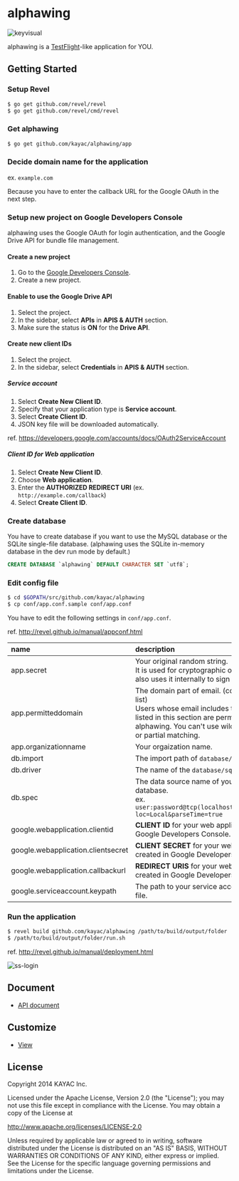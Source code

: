 alphawing
=========

![keyvisual](docs/img/keyvisual.jpg)

alphawing is a [TestFlight](https://www.testflightapp.com/)-like application for YOU.

## Getting Started

### Setup Revel

``` sh
$ go get github.com/revel/revel
$ go get github.com/revel/cmd/revel
```

### Get alphawing

``` sh
$ go get github.com/kayac/alphawing/app
```

### Decide domain name for the application

ex. `example.com`

Because you have to enter the callback URL for the Google OAuth in the next step.

### Setup new project on Google Developers Console

alphawing uses the Google OAuth for login authentication, and the Google Drive API for bundle file management.

#### Create a new project 

1. Go to the [Google Developers Console](https://console.developers.google.com).
2. Create a new project.

#### Enable to use the Google Drive API

1. Select the project.
2. In the sidebar, select **APIs** in **APIS & AUTH** section.
3. Make sure the status is **ON** for the **Drive API**.

#### Create new client IDs

1. Select the project.
2. In the sidebar, select **Credentials** in **APIS & AUTH** section.

##### Service account

1. Select **Create New Client ID**.
2. Specify that your application type is **Service account**.
3. Select **Create Client ID**.
4. JSON key file will be downloaded automatically.

ref. https://developers.google.com/accounts/docs/OAuth2ServiceAccount

##### Client ID for Web application

1. Select **Create New Client ID**.
2. Choose **Web application**.
3. Enter the **AUTHORIZED REDIRECT URI** (ex. `http://example.com/callback`)
4. Select **Create Client ID**.

### Create database

You have to create database if you want to use the MySQL database or the SQLite single-file database.
(alphawing uses the SQLite in-memory database in the dev run mode by default.)

``` sql
CREATE DATABASE `alphawing` DEFAULT CHARACTER SET `utf8`;
```

### Edit config file

``` sh
$ cd $GOPATH/src/github.com/kayac/alphawing
$ cp conf/app.conf.sample conf/app.conf
```

You have to edit the following settings in `conf/app.conf`.

ref. http://revel.github.io/manual/appconf.html

|name|description|
|:---|:---|
|app.secret|Your original random string.<br />It is used for cryptographic operations. Revel also uses it internally to sign session cookies.|
|app.permitteddomain|The domain part of email. (comma separated list)<br />Users whose email includes the domain part listed in this section are permitted to access alphawing. You can't use wild-card matching or partial matching.|
|app.organizationname|Your orgaization name.|
|db.import|The import path of `database/sql` driver you use.|
|db.driver|The name of the `database/sql` driver.|
|db.spec|The data source name of your `database/sql` database.<br />ex. `user:password@tcp(localhost:3306)/alphawing?loc=Local&parseTime=true`|
|google.webapplication.clientid|**CLIENT ID** for your web application created in Google Developers Console.|
|google.webapplication.clientsecret|**CLIENT SECRET** for your web application created in Google Developers Console.|
|google.webapplication.callbackurl|**REDIRECT URIS** for your web application created in Google Developers Console.|
|google.serviceaccount.keypath|The path to your service account's JSON key file.|

### Run the application

``` sh
$ revel build github.com/kayac/alphawing /path/to/build/output/folder
$ /path/to/build/output/folder/run.sh
```

ref. http://revel.github.io/manual/deployment.html

![ss-login](docs/img/ss-login.jpg)

## Document

* [API document](docs/api.md)

## Customize

* [View](docs/view_customize.md)

## License

Copyright 2014 KAYAC Inc.

Licensed under the Apache License, Version 2.0 (the "License"); you may not use this file except in compliance with the License.
You may obtain a copy of the License at

http://www.apache.org/licenses/LICENSE-2.0

Unless required by applicable law or agreed to in writing, software distributed under the License is distributed on an "AS IS" BASIS, WITHOUT WARRANTIES OR CONDITIONS OF ANY KIND, either express or implied.
See the License for the specific language governing permissions and limitations under the License.
